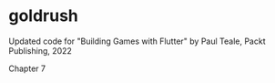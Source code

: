 # goldrush

Updated code for "Building Games with Flutter" by Paul Teale, Packt Publishing, 2022

Chapter 7

